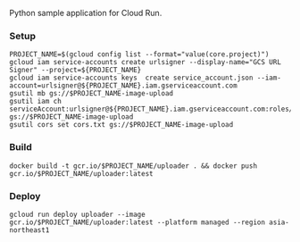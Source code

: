 Python sample application for Cloud Run.

### Setup
```shell script
PROJECT_NAME=$(gcloud config list --format="value(core.project)")
gcloud iam service-accounts create urlsigner --display-name="GCS URL Signer" --project=${PROJECT_NAME}
gcloud iam service-accounts keys  create service_account.json --iam-account=urlsigner@${PROJECT_NAME}.iam.gserviceaccount.com
gsutil mb gs://$PROJECT_NAME-image-upload
gsutil iam ch  serviceAccount:urlsigner@${PROJECT_NAME}.iam.gserviceaccount.com:roles/storage.admin gs://$PROJECT_NAME-image-upload
gsutil cors set cors.txt gs://$PROJECT_NAME-image-upload
```
### Build
```shell script
docker build -t gcr.io/$PROJECT_NAME/uploader . && docker push gcr.io/$PROJECT_NAME/uploader:latest
```
### Deploy
```shell script
gcloud run deploy uploader --image gcr.io/$PROJECT_NAME/uploader:latest --platform managed --region asia-northeast1
```
